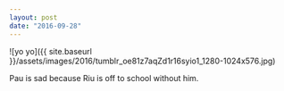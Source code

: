```yaml
---
layout: post
date: "2016-09-28"
---
```


![yo yo]({{ site.baseurl }}/assets/images/2016/tumblr_oe81z7aqZd1r16syio1_1280-1024x576.jpg)

Pau is sad because Riu is off to school without him.

